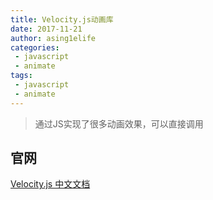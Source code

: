 ```yaml
---
title: Velocity.js动画库
date: 2017-11-21
author: asing1elife
categories:
 - javascript
 - animate
tags:
 - javascript
 - animate
---
```

> 通过JS实现了很多动画效果，可以直接调用  

## 官网
[Velocity.js 中文文档](http://www.mrfront.com/docs/velocity.js/index.html)